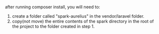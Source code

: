 after running composer install, you will need to:
1. create a folder called "spark-aurelius" in the vendor/laravel folder.
2. copy(not move) the entire contents of the spark directory in the root of the project to the folder created in step 1.  
